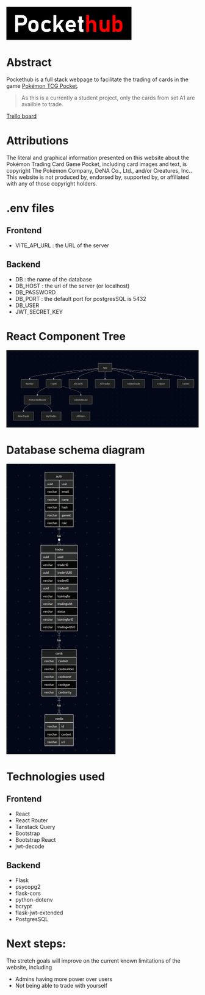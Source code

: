 ![Pockethub](Pockethub.png "Pockethub")

# Abstract

Pockethub is a full stack webpage to facilitate the trading of cards in the game [Pokémon TCG Pocket](https://tcgpocket.pokemon.com/en-us/).

> As this is a currently a student project, only the cards from set A1 are availble to trade.

[Trello board](https://trello.com/b/6gqlg9CJ/pockethub)

# Attributions

The literal and graphical information presented on this website about the Pokémon Trading Card Game Pocket, including card images and text, is copyright The Pokémon Company, DeNA Co., Ltd., and/or Creatures, Inc.. This website is not produced by, endorsed by, supported by, or affiliated with any of those copyright holders.

# .env files

## Frontend

- VITE_API_URL : the URL of the server

## Backend

- DB : the name of the database
- DB_HOST : the url of the server (or localhost)
- DB_PASSWORD
- DB_PORT : the default port for postgresSQL is 5432
- DB_USER
- JWT_SECRET_KEY

# React Component Tree

![React](React_Diagram.png)

# Database schema diagram

![Database](Database_Diagram.png)

# Technologies used

## Frontend

- React
- React Router
- Tanstack Query
- Bootstrap
- Bootstrap React
- jwt-decode

## Backend

- Flask
- psycopg2
- flask-cors
- python-dotenv
- bcrypt
- flask-jwt-extended
- PostgresSQL

# Next steps:

The stretch goals will improve on the current known limitations of the website, including

- Admins having more power over users
- Not being able to trade with yourself
